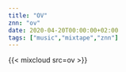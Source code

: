 ```yaml
---
title: "OV"
znn: "ov"
date: 2020-04-20T00:00:00+02:00
tags: ["music","mixtape","znn"]
---
```

{{< mixcloud src=ov >}}
